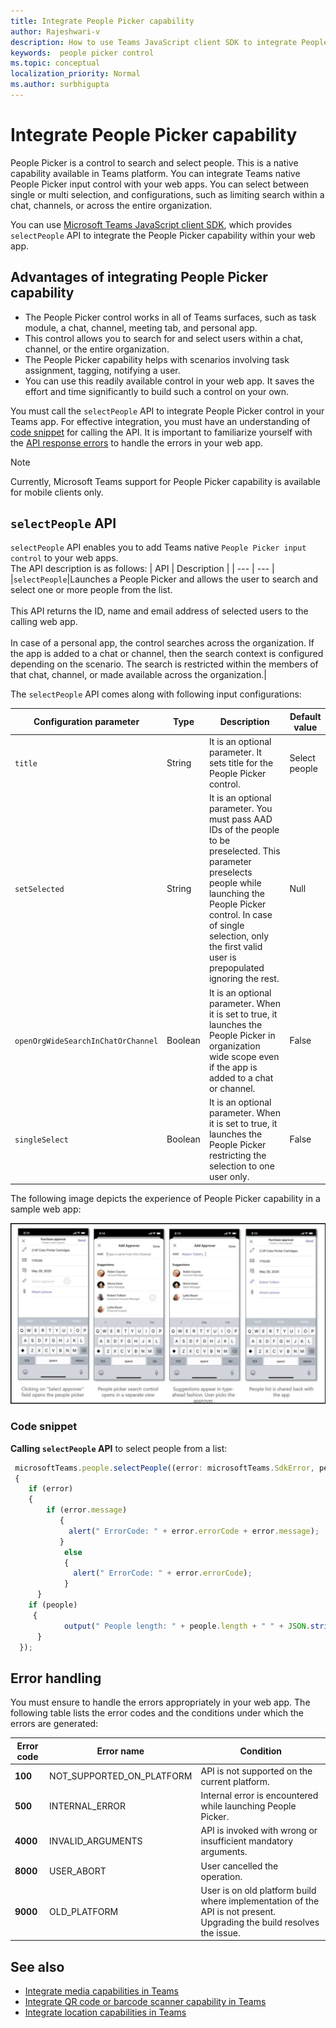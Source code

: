 ```yaml
---
title: Integrate People Picker capability
author: Rajeshwari-v
description: How to use Teams JavaScript client SDK to integrate People Picker capability
keywords:  people picker control
ms.topic: conceptual
localization_priority: Normal
ms.author: surbhigupta
---
```


# Integrate People Picker capability 

People Picker is a control to search and select people. This is a native capability available in Teams platform. You can integrate Teams native People Picker input control with your web apps. You can select between single or multi selection, and configurations, such as limiting search within a chat, channels, or across the entire organization.

You can use [Microsoft Teams JavaScript client SDK](/javascript/api/overview/msteams-client?view=msteams-client-js-latest&preserve-view=true), which provides `selectPeople` API to integrate the People Picker capability within your web app. 

## Advantages of integrating People Picker capability

* The People Picker control works in all of Teams surfaces, such as task module, a chat, channel, meeting tab, and personal app.
* This control allows you to search for and select users within a chat, channel, or the entire organization.
*  The People Picker capability helps with scenarios involving task assignment, tagging, notifying a user. 
* You can use this readily available control in your web app. It saves the effort and time significantly to build such a control on your own.

You must call the `selectPeople` API to integrate People Picker control in your Teams app. For effective integration, you must have an understanding of [code snippet](#code-snippet) for calling the API. 
It is important to familiarize yourself with the [API response errors](#error-handling) to handle the errors in your web app.

> [!NOTE] 
> Currently, Microsoft Teams support for People Picker capability is available for mobile clients only.

## `selectPeople` API 

`selectPeople` API enables you to add Teams native `People Picker input control` to your web apps.  
The API description is as follows:
| API      | Description   |
| --- | --- |
|`selectPeople`|Launches a People Picker and allows the user to search and select one or more people from the list.<br/><br/>This API returns the ID, name and email address of selected users to the calling web app.<br/><br/>In case of a personal app, the control searches across the organization. If the app is added to a chat or channel, then the search context is configured depending on the scenario. The search is restricted within the members of that chat, channel, or made available across the organization.|

The `selectPeople` API comes along with following input configurations:

|Configuration parameter|Type|Description| Default value|
|-----|------|--------------|------|
|`title`| String| It is an optional parameter. It sets title for the People Picker control. | Select people|
|`setSelected`|String| It is an optional parameter. You must pass AAD IDs of the people to be preselected. This parameter preselects people while launching the People Picker control. In case of single selection, only the first valid user is prepopulated ignoring the rest. |Null| 
|`openOrgWideSearchInChatOrChannel`|Boolean | It is an optional parameter. When it is set to true, it launches the People Picker in organization wide scope even if the app is added to a chat or channel. |False|
|`singleSelect`|Boolean|It is an optional parameter. When it is set to true, it launches the People Picker restricting the selection to one user only. |False|

The following image depicts the experience of People Picker capability in a sample web app:

![Web app experience of People Picker capability](../../assets/images/tabs/people-picker-control-capability.png)

### Code snippet

**Calling `selectPeople` API** to select people from a list:

```javascript
 microsoftTeams.people.selectPeople((error: microsoftTeams.SdkError, people: microsoftTeams.people.PeoplePickerResult[]) => 
 {
    if (error) 
    {
        if (error.message) 
           {
             alert(" ErrorCode: " + error.errorCode + error.message);
           }
            else 
            {
              alert(" ErrorCode: " + error.errorCode);
            }
      }
    if (people)
     {
            output(" People length: " + people.length + " " + JSON.stringify(people));
      }
  });
```

## Error handling

You must ensure to handle the errors appropriately in your web app. The following table lists the error codes and the conditions under which the errors are generated: 

|Error code |  Error name     | Condition|
| --------- | --------------- | -------- |
| **100** | NOT_SUPPORTED_ON_PLATFORM | API is not supported on the current platform.|
| **500** | INTERNAL_ERROR | Internal error is encountered while launching People Picker.|
| **4000** | INVALID_ARGUMENTS | API is invoked with wrong or insufficient mandatory arguments.|
| **8000** | USER_ABORT |User cancelled the operation.|
| **9000** | OLD_PLATFORM | User is on old platform build where implementation of the API is not present.  Upgrading the build resolves the issue.|

## See also

* [Integrate media capabilities in Teams](mobile-camera-image-permissions.md)
* [Integrate QR code or barcode scanner capability in Teams](qr-barcode-scanner-capability.md)
* [Integrate location capabilities in Teams](location-capability.md)
